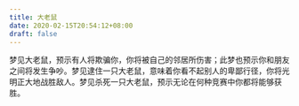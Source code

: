 ```yaml
---
title: 大老鼠
date: 2020-02-15T20:54:12+08:00
draft: false
---
```


梦见大老鼠，预示有人将欺骗你，你将被自己的邻居所伤害；此梦也预示你和朋友之间将发生争吵。梦见逮住一只大老鼠，意味着你看不起别人的卑鄙行径，你将光明正大地战胜敌人。梦见杀死一只大老鼠，预示无论在何种竞赛中你都将能够获胜。